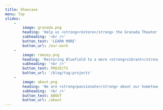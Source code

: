 ```yaml
---
title: Showcase
menu: Top
slides:
    -
        image: granada.png
        heading: 'Help us <strong>restore</strong> the Granada Theater'
        subheading: '<br />'
        button_text: 'LEARN MORE'
        button_url: /our-work
    -
        image: ramsey.png
        heading: 'Restoring Bluefield to a more <strong>vibrant</strong> and <strong>productive</strong> city.'
        subheading: '<br />'
        button_text: PROJECTS
        button_url: '/blog/tag:projects'
    -
        image: about.png
        heading: 'We are <strong>passionate</strong> about our hometown.'
        subheading: '<br />'
        button_text: ABOUT
        button_url: /about
---
```


